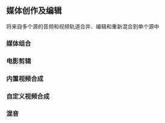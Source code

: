 
## 媒体创作及编辑 
将来自多个源的音频和视频轨道合并、编辑和重新混合到单个源中   


### 媒体组合 






### 电影剪辑 







### 内置视频合成 





### 自定义视频合成  






### 混音